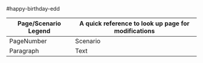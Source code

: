 #happy-birthday-edd

| Page/Scenario Legend | A quick reference to look up page for modifications |
| ----------- | ----------- |
| PageNumber | Scenario |
| Paragraph | Text |
